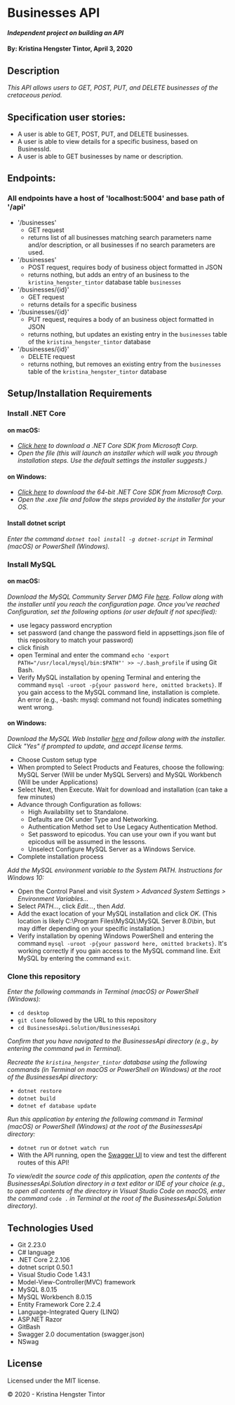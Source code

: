 # Businesses API

#### _Independent project on building an API_

#### By: **Kristina Hengster Tintor**, April 3, 2020

## Description

_This API allows users to GET, POST, PUT, and DELETE businesses of the cretaceous period._

## Specification user stories:
* A user is able to GET, POST, PUT, and DELETE businesses.
* A user is able to view details for a specific business, based on BusinessId.
* A user is able to GET businesses by name or description.

## Endpoints:
### All endpoints have a host of 'localhost:5004' and base path of '/api'
* '/businesses'
  - GET request
  - returns list of all businesses matching search parameters name and/or description, or all businesses if no search parameters are used.
* '/businesses'
  - POST request, requires body of business object formatted in JSON
  - returns nothing, but adds an entry of an business to the ``kristina_hengster_tintor`` database table ``businesses``
* '/businesses/{id}'
  - GET request
  - returns details for a specific business
* '/businesses/{id}'
  - PUT request, requires a body of an business object formatted in JSON
  - returns nothing, but updates an existing entry in the ``businesses`` table of the ``kristina_hengster_tintor`` database
* '/businesses/{id}'
  - DELETE request
  - returns nothing, but removes an existing entry from the ``businesses`` table of the ``kristina_hengster_tintor`` database

## Setup/Installation Requirements

### Install .NET Core

#### on macOS:
* _[Click here](https://dotnet.microsoft.com/download/thank-you/dotnet-sdk-2.2.106-macos-x64-installer) to download a .NET Core SDK from Microsoft Corp._
* _Open the file (this will launch an installer which will walk you through installation steps. Use the default settings the installer suggests.)_

#### on Windows:
* _[Click here](https://dotnet.microsoft.com/download/thank-you/dotnet-sdk-2.2.203-windows-x64-installer) to download the 64-bit .NET Core SDK from Microsoft Corp._
* _Open the .exe file and follow the steps provided by the installer for your OS._

#### Install dotnet script
_Enter the command ``dotnet tool install -g dotnet-script`` in Terminal (macOS) or PowerShell (Windows)._

### Install MySQL

#### on macOS:
_Download the MySQL Community Server DMG File [here](https://dev.mysql.com/downloads/file/?id=484914). Follow along with the installer until you reach the configuration page. Once you've reached Configuration, set the following options (or user default if not specified):_
* use legacy password encryption
* set password (and change the password field in appsettings.json file of this repository to match your password)
* click finish
* open Terminal and enter the command ``echo 'export PATH="/usr/local/mysql/bin:$PATH"' >> ~/.bash_profile`` if using Git Bash.
* Verify MySQL installation by opening Terminal and entering the command ``mysql -uroot -p{your password here, omitted brackets}``. If you gain access to the MySQL command line, installation is complete. An error (e.g., -bash: mysql: command not found) indicates something went wrong.

#### on Windows:
_Download the MySQL Web Installer [here](https://dev.mysql.com/downloads/file/?id=484919) and follow along with the installer. Click "Yes" if prompted to update, and accept license terms._
* Choose Custom setup type
* When prompted to Select Products and Features, choose the following: MySQL Server (Will be under MySQL Servers) and MySQL Workbench (Will be under Applications)
* Select Next, then Execute. Wait for download and installation (can take a few minutes)
* Advance through Configuration as follows:
  - High Availability set to Standalone.
  - Defaults are OK under Type and Networking.
  - Authentication Method set to Use Legacy Authentication Method.
  - Set password to epicodus. You can use your own if you want but epicodus will be assumed in the lessons.
  - Unselect Configure MySQL Server as a Windows Service.
* Complete installation process

_Add the MySQL environment variable to the System PATH. Instructions for Windows 10:_
* Open the Control Panel and visit _System > Advanced System Settings > Environment Variables..._
* Select _PATH..._, click _Edit..._, then _Add_.
* Add the exact location of your MySQL installation and click _OK_. (This location is likely C:\Program Files\MySQL\MySQL Server 8.0\bin, but may differ depending on your specific installation.)
* Verify installation by opening Windows PowerShell and entering the command ``mysql -uroot -p{your password here, omitted brackets}``. It's working correctly if you gain access to the MySQL command line. Exit MySQL by entering the command ``exit``.

### Clone this repository

_Enter the following commands in Terminal (macOS) or PowerShell (Windows):_
* ``cd desktop``
* ``git clone`` followed by the URL to this repository
* ``cd BusinessesApi.Solution/BusinessesApi``

_Confirm that you have navigated to the BusinessesApi directory (e.g., by entering the command_ ``pwd`` _in Terminal)._

_Recreate the ``kristina_hengster_tintor`` database using the following commands (in Terminal on macOS or PowerShell on Windows) at the root of the BusinessesApi directory:_
* ``dotnet restore``
* ``dotnet build``
* ``dotnet ef database update``

_Run this application by entering the following command in Terminal (macOS) or PowerShell (Windows) at the root of the BusinessesApi directory:_
* ``dotnet run`` or ``dotnet watch run``
* With the API running, open the [Swagger UI](http://localhost:5000/swagger/index.html#/) to view and test the different routes of this API!

_To view/edit the source code of this application, open the contents of the BusinessesApi.Solution directory in a text editor or IDE of your choice (e.g., to open all contents of the directory in Visual Studio Code on macOS, enter the command_ ``code .`` _in Terminal at the root of the BusinessesApi.Solution directory)._

## Technologies Used

* Git 2.23.0
* C# language
* .NET Core 2.2.106
* dotnet script 0.50.1
* Visual Studio Code 1.43.1
* Model-View-Controller(MVC) framework
* MySQL 8.0.15
* MySQL Workbench 8.0.15
* Entity Framework Core 2.2.4
* Language-Integrated Query (LINQ)
* ASP.NET Razor
* GitBash
* Swagger 2.0 documentation (swagger.json)
* NSwag

## License

Licensed under the MIT license.

&copy; 2020 - Kristina Hengster Tintor